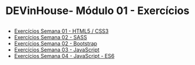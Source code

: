 # DEVinHouse- Módulo 01 - Exercícios
 ##
 <ul>
    <li><a href="https://github.com/edmilsondmx/DEVinHouse-Exercicios/tree/main/Modulo-01/Exercicios-Semana01" target="_blank">Exercícios Semana 01 - HTML5 / CSS3</a></li>
    <li><a href="https://github.com/edmilsondmx/DEVinHouse-Exercicios/tree/main/Modulo-01/Exercicios-Semana02" target="_blank">Exercícios Semana 02 - SASS</a></li>
    <li><a href="https://github.com/edmilsondmx/DEVinHouse-Exercicios/tree/main/Modulo-01/Exercicios-Semana02-2" target="_blank">Exercícios Semana 02 - Bootstrap</a></li>
    <li><a href="https://github.com/edmilsondmx/DEVinHouse-Exercicios/tree/main/Modulo-01/Exercicios-Semana03" target="_blank">Exercícios Semana 03 - JavaScript</a></li>
    <li><a href="https://github.com/edmilsondmx/DEVinHouse-Exercicios/tree/main/Modulo-01/Exercicios-Semana04" target="_blank">Exercícios Semana 04 - JavaScript - ES6</a></li>
 </ul>

